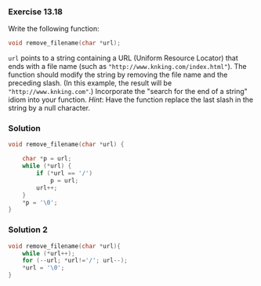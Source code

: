 ### Exercise 13.18

Write the following function:

```c
void remove_filename(char *url);
```

`url` points to a string containing a URL (Uniform Resource Locator) that ends
with a file name (such as `"http://www.knking.com/index.html"`). The function
should modify the string by removing the file name and the preceding slash. (In
this example, the result will be `"http://www.knking.com"`.) Incorporate the
"search for the end of a string" idiom into your function. *Hint*: Have the
function replace the last slash in the string by a null character.

### Solution

```c
void remove_filename(char *url) {

    char *p = url;
    while (*url) {
        if (*url == '/')
            p = url;
        url++;
    }
    *p = '\0';
}
```
### Solution 2
```c
void remove_filename(char *url){
    while (*url++);
    for (--url; *url!='/'; url--);
    *url = '\0';
}
```
